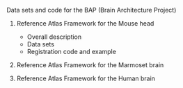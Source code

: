 Data sets and code for the BAP (Brain Architecture Project) 

1. Reference Atlas Framework for the Mouse head
   - Overall description
   - Data sets
   - Registration code and example
  
2. Reference Atlas Framework for the Marmoset brain

3. Reference Atlas Framework for the Human brain

   
